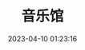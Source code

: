 ---
title: 音乐馆
date: 2023-04-10 01:23:16
type: music
aplayer: true
top_img: false
comments: false
aside: false
---